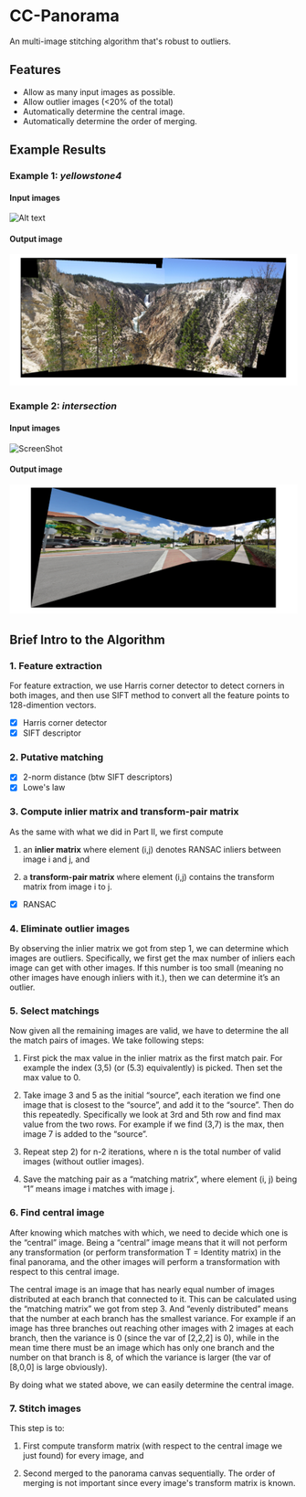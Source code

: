 # CC-Panorama
An multi-image stitching algorithm that's robust to outliers.

## Features
- Allow as many input images as possible.
- Allow outlier images (<20% of the total)
- Automatically determine the central image.
- Automatically determine the order of merging.

## Example Results
### Example 1: *yellowstone4*
#### Input images
![Alt text](https://raw.githubusercontent.com/CenIII/CC-Panorama/tree/master/snapshot1.png)

#### Output image
![img](https://github.com/CenIII/CC-Panorama/blob/master/yellowstone4_10imgs.png)

### Example 2: *intersection*
#### Input images
![ScreenShot](https://github.com/CenIII/CC-Panorama/tree/master/snapshot2.png?raw=true)

#### Output image
![img](https://github.com/CenIII/CC-Panorama/blob/master/intersection_8imgs.png)


## Brief Intro to the Algorithm
### 1. Feature extraction

  For feature extraction, we use Harris corner detector to detect corners in both images, and then use SIFT method to convert all the feature points to 128-dimention vectors.

  - [x] Harris corner detector
  - [x] SIFT descriptor

### 2. Putative matching

  - [x] 2-norm distance (btw SIFT descriptors)
  - [x] Lowe's law

### 3. Compute inlier matrix and transform-pair matrix

  As the same with what we did in Part II, we first compute

  1) an **inlier matrix** where element (i,j) denotes RANSAC inliers
between image i and j, and

  2) a **transform-pair matrix** where element (i,j) contains the
transform matrix from image i to j.

  - [x] RANSAC

### 4. Eliminate outlier images

  By observing the inlier matrix we got from step 1, we can determine which images are outliers. Specifically, we first get the max number of inliers each image can get with other images. If this number is too small (meaning no other images have enough inliers with it.), then we can determine it’s an outlier.

### 5. Select matchings

  Now given all the remaining images are valid, we have to determine the all the match pairs of images. We take following steps:

  1) First pick the max value in the inlier matrix as the first match pair. For example the index (3,5) (or (5.3) equivalently) is picked. Then set the max value to 0.

  2) Take image 3 and 5 as the initial “source”, each iteration we find one image that is closest to the “source”, and add it to the “source”. Then do this repeatedly. Specifically we look at 3rd and 5th row and find max value from the two rows. For example if we find (3,7) is the max, then image 7 is added to the “source”.

  3) Repeat step 2) for n-2 iterations, where n is the total number of valid images (without outlier images).

  4) Save the matching pair as a “matching matrix”, where element (i, j) being “1” means image i matches with image j.

### 6. Find central image

  After knowing which matches with which, we need to decide which one is the “central” image. Being a “central” image means that it will not perform any transformation (or perform transformation T = Identity matrix) in the final panorama, and the other images will perform a transformation with respect to this central image.

  The central image is an image that has nearly equal number of images distributed at each branch that connected to it. This can be calculated using the “matching matrix” we got from step 3. And “evenly distributed” means that the number at each branch has the smallest variance. For example if an image has three branches out reaching other images with 2 images at each branch, then the variance is 0 (since the var of [2,2,2] is 0), while in the mean time there must be an image which has only one branch and the number on that branch is 8, of which the variance is larger (the var of [8,0,0] is large obviously).

  By doing what we stated above, we can easily determine the central image.

### 7. Stitch images

  This step is to:

  1) First compute transform matrix (with respect to the central image we just found) for every image, and

  2) Second merged to the panorama canvas sequentially. The order of merging is not important since every image's transform matrix is known.
